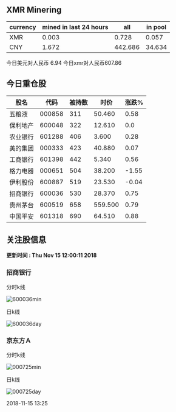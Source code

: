 ## XMR Minering

|currency|mined in last 24 hours|all|in pool|
|---|---|---|---|
|XMR|0.003|0.728|0.057|
|CNY|1.672|442.686|34.634|

今日美元对人民币 6.94	今日xmr对人民币607.86


## 今日重仓股 

|股名|代码|被持数|时价|涨跌%|
|---|---|---|---|---|
|五粮液|000858|311|50.460|0.58|
|保利地产|600048|322|12.610|0.0|
|农业银行|601288|406|3.600|0.28|
|美的集团|000333|423|40.880|0.07|
|工商银行|601398|442|5.340|0.56|
|格力电器|000651|504|38.200|-1.55|
|伊利股份|600887|519|23.530|-0.04|
|招商银行|600036|530|28.370|0.75|
|贵州茅台|600519|658|559.500|0.79|
|中国平安|601318|690|64.510|0.88|

## 关注股信息
**更新时间 : Thu Nov 15 12:00:11 2018**
### 招商银行 
分时k线

![600036min](http://image.sinajs.cn/newchart/min/n/sh600036.gif)

日k线

![600036day](http://image.sinajs.cn/newchart/daily/n/sh600036.gif)

### 京东方Ａ 
分时k线

![000725min](http://image.sinajs.cn/newchart/min/n/sz000725.gif)

日k线

![000725day](http://image.sinajs.cn/newchart/daily/n/sz000725.gif)

2018-11-15 13:25